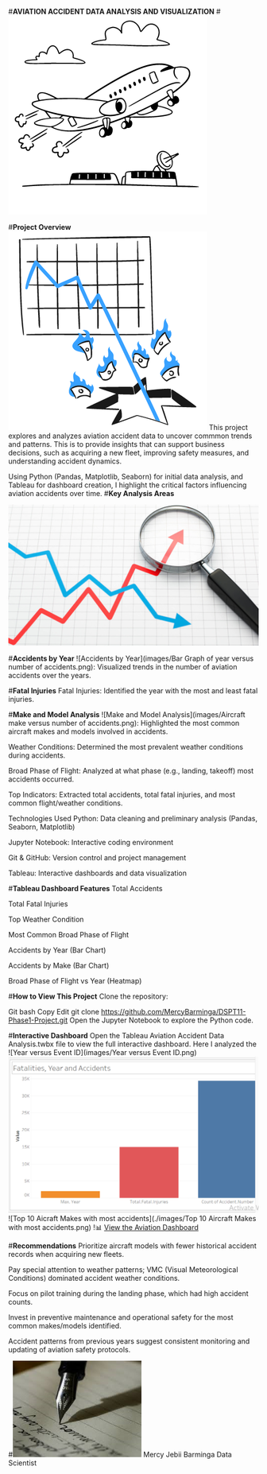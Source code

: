 #**AVIATION ACCIDENT DATA ANALYSIS AND VISUALIZATION**
#![Aviation Accident Data Analysis and Visualization](images/Take-Off.png)

#**Project Overview**
![Business Overview](images/Business.png)
This project explores and analyzes aviation accident data to uncover commmon trends and patterns. This is to provide insights that can support business decisions, such as acquiring a new fleet, improving safety measures, and understanding accident dynamics.

Using Python (Pandas, Matplotlib, Seaborn) for initial data analysis, and Tableau for dashboard creation, I highlight the critical factors influencing aviation accidents over time.
#**Key Analysis Areas**

![Key Analysis Areas](images/trend-analytics.png)

#**Accidents by Year**
![Accidents by Year](images/Bar Graph of year versus number of accidents.png): Visualized trends in the number of aviation accidents over the years.

#**Fatal Injuries**
Fatal Injuries: Identified the year with the most and least fatal injuries.

#**Make and Model Analysis**
![Make and Model Analysis](images/Aircraft make versus number of accidents.png): Highlighted the most common aircraft makes and models involved in accidents.

Weather Conditions: Determined the most prevalent weather conditions during accidents.

Broad Phase of Flight: Analyzed at what phase (e.g., landing, takeoff) most accidents occurred.

Top Indicators: Extracted total accidents, total fatal injuries, and most common flight/weather conditions.

Technologies Used
Python: Data cleaning and preliminary analysis (Pandas, Seaborn, Matplotlib)

Jupyter Notebook: Interactive coding environment

Git & GitHub: Version control and project management

Tableau: Interactive dashboards and data visualization

 #**Tableau Dashboard Features**
Total Accidents

Total Fatal Injuries

Top Weather Condition

Most Common Broad Phase of Flight

Accidents by Year (Bar Chart)

Accidents by Make (Bar Chart)

Broad Phase of Flight vs Year (Heatmap)

 #**How to View This Project**
Clone the repository:

Git bash
Copy
Edit
git clone https://github.com/MercyBarminga/DSPT11-Phase1-Project.git
Open the Jupyter Notebook to explore the Python code.

#**Interactive Dashboard**
Open the Tableau Aviation Accident Data Analysis.twbx file to view the full interactive dashboard.
Here I analyzed the 
![Year versus Event ID](images/Year versus Event ID.png)
![Fatalities_Year_Accidents](./images/Fatalities_Year_Accidents.png)
![Top 10 Aicraft Makes with most accidents](./images/Top 10 Aircraft Makes with most accidents.png)
!📊 [View the Aviation Dashboard](dashboard.html)

 #**Recommendations**
Prioritize aircraft models with fewer historical accident records when acquiring new fleets.

Pay special attention to weather patterns; VMC (Visual Meteorological Conditions) dominated accident weather conditions.

Focus on pilot training during the landing phase, which had high accident counts.

Invest in preventive maintenance and operational safety for the most common makes/models identified.

Accident patterns from previous years suggest consistent monitoring and updating of aviation safety protocols.

#![Author](images/Author.png)
Mercy Jebii Barminga
Data Scientist

